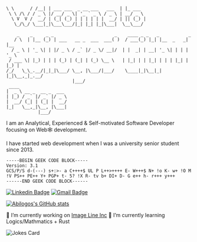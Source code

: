 ```__        __   _                            _        
\ \      / /__| | ___ ___  _ __ ___   ___  | |_ ___  
 \ \ /\ / / _ \ |/ __/ _ \| '_ ` _ \ / _ \ | __/ _ \ 
  \ V  V /  __/ | (_| (_) | | | | | |  __/ | || (_) |
   \_/\_/ \___|_|\___\___/|_| |_| |_|\___|  \__\___/ 
                                                     
    _    _     _ _                       _    ____ _ _   _           _     
   / \  | |__ (_) | ___   __ _  ___  ___( )  / ___(_) |_| |__  _   _| |__  
  / _ \ | '_ \| | |/ _ \ / _` |/ _ \/ __|/  | |  _| | __| '_ \| | | | '_ \ 
 / ___ \| |_) | | | (_) | (_| | (_) \__ \   | |_| | | |_| | | | |_| | |_) |
/_/   \_\_.__/|_|_|\___/ \__, |\___/|___/    \____|_|\__|_| |_|\__,_|_.__/ 
                         |___/                                             
 ____                  
|  _ \ __ _  __ _  ___ 
| |_) / _` |/ _` |/ _ \
|  __/ (_| | (_| |  __/
|_|   \__,_|\__, |\___|
            |___/      

```

I am an Analytical, Experienced & Self-motivated Software Developer focusing on Web🕸️ development. 

I have started web development when I was a university senior student since 2013.


```
-----BEGIN GEEK CODE BLOCK-----
Version: 3.1
GCS/P/S d-(---) s+:>- a C++++$ UL P L++>++++ E- W+++$ N+ !o K- w+ !O M !V PS++ PE++ Y+ PGP+ t- 5? !X R- tv b+ DI+ D- G e++ h- r+++ y+++
------END GEEK CODE BLOCK------
```

[![Linkedin Badge](https://img.shields.io/badge/-alihakami-blue?style=flat-square&logo=Linkedin&logoColor=white&link=https://www.linkedin.com/in/ali-hakami-abilogos/)](https://tr.linkedin.com/in/ali-hakami-abilogos?trk=profile-badge) 
[![Gmail Badge](https://img.shields.io/badge/-dev.abi.log@gmail.com-c14438?style=flat-square&logo=Gmail&logoColor=white&link=mailto:dev.abi.log@gmail.com)](mailto:dev.abi.log@gmail.com)



[![Abilogos's GitHub stats](https://github-readme-stats.vercel.app/api?username=abilogos&show_icons=true&theme=merko)](https://github.com/anuraghazra/github-readme-stats)

🔭 I’m currently working on [Image Line Inc](https://image-line.com)
🌱 I’m currently learning Logics/Mathmatics + Rust
<!--🏢 My [Career Github](https://github.com/Abi-Hakami)-->

![Jokes Card](https://readme-jokes.vercel.app/api)
